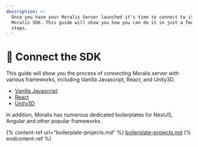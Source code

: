 ```yaml
---
description: >-
  Once you have your Moralis Server launched it's time to connect to it via the
  Moralis SDK. This guide will show you how you can do it in just a few easy
  steps.
---
```


# 🔮 Connect the SDK

This guide will show you the process of connecting Moralis server with various frameworks, including Vanilla Javascript, React, and Unity3D.

* [Vanilla Javascript](https://docs.moralis.io/moralis-server/getting-started/connect-the-sdk/connect-with-js)
* [React](https://docs.moralis.io/moralis-server/getting-started/connect-the-sdk/connect-with-react)
* [Unity3D](https://docs.moralis.io/moralis-server/getting-started/connect-the-sdk/connect-with-unity)

In addition, Moralis has numerous dedicated boilerplates for NextJS, Angular and other popular frameworks.

{% content-ref url="boilerplate-projects.md" %}
[boilerplate-projects.md](boilerplate-projects.md)
{% endcontent-ref %}
